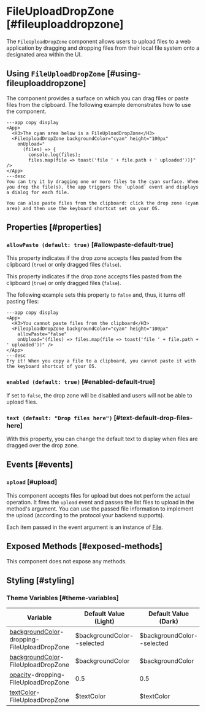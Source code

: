 # FileUploadDropZone [#fileuploaddropzone]

The `FileUploadDropZone` component allows users to upload files to a web application by dragging and dropping files from their local file system onto a designated area within the UI.

## Using `FileUploadDropZone` [#using-fileuploaddropzone]

The component provides a surface on which you can drag files or paste files from the clipboard. The following example demonstrates how to use the component.

```xmlui-pg copy display name="Example: using FileUploadDropZone" height="200px"
---app copy display
<App>
  <H3>The cyan area below is a FileUploadDropZone</H3>
  <FileUploadDropZone backgroundColor="cyan" height="100px"
    onUpload="
      (files) => {
        console.log(files); 
        files.map(file => toast('file ' + file.path + ' uploaded'))}" />
</App>
---desc
You can try it by dragging one or more files to the cyan surface. When you drop the file(s), the app triggers the `upload` event and displays a dialog for each file.

You can also paste files from the clipboard: click the drop zone (cyan area) and then use the keyboard shortcut set on your OS.
```

## Properties [#properties]

### `allowPaste (default: true)` [#allowpaste-default-true]

This property indicates if the drop zone accepts files pasted from the clipboard (`true`) or only dragged files (`false`).

This property indicates if the drop zone accepts files pasted from the clipboard (`true`) or only dragged files (`false`).

The following example sets this property to `false` and, thus, it turns off pasting files:

```xmlui-pg copy display name="Example: allowPaste" height="200px"
---app copy display
<App>
  <H3>You cannot paste files from the clipboard</H3>
  <FileUploadDropZone backgroundColor="cyan" height="100px"
    allowPaste="false"
    onUpload="(files) => files.map(file => toast('file ' + file.path + ' uploaded'))" />
</App>
---desc
Try it! When you copy a file to a clipboard, you cannot paste it with the keyboard shortcut of your OS.
```

### `enabled (default: true)` [#enabled-default-true]

If set to `false`, the drop zone will be disabled and users will not be able to upload files.

### `text (default: "Drop files here")` [#text-default-drop-files-here]

With this property, you can change the default text to display when files are dragged over the drop zone.

## Events [#events]

### `upload` [#upload]

This component accepts files for upload but does not perform the actual operation. It fires the `upload` event and passes the list files to upload in the method's argument. You can use the passed file information to implement the upload (according to the protocol your backend supports).

Each item passed in the event argument is an instance of [File](https://developer.mozilla.org/en-US/docs/Web/API/File).

## Exposed Methods [#exposed-methods]

This component does not expose any methods.

## Styling [#styling]

### Theme Variables [#theme-variables]

| Variable | Default Value (Light) | Default Value (Dark) |
| --- | --- | --- |
| [backgroundColor](../styles-and-themes/common-units/#color)-dropping-FileUploadDropZone | $backgroundColor--selected | $backgroundColor--selected |
| [backgroundColor](../styles-and-themes/common-units/#color)-FileUploadDropZone | $backgroundColor | $backgroundColor |
| [opacity](../styles-and-themes/common-units/#opacity)-dropping-FileUploadDropZone | 0.5 | 0.5 |
| [textColor](../styles-and-themes/common-units/#color)-FileUploadDropZone | $textColor | $textColor |
